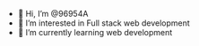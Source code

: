 - 👋 Hi, I’m @96954A
- 👀 I’m interested in Full stack web development
- 🌱 I’m currently learning web development
  

<!---
96954A/96954A is a ✨ special ✨ repository because its `README.md` (this file) appears on your GitHub profile.
You can click the Preview link to take a look at your changes.
--->
